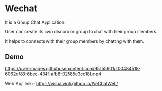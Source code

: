 # Wechat

It is a Group Chat Application.


User can create its own discord or group to chat with their group members.


It helps to connects with their group members by chatting with them.



## Demo

https://user-images.githubusercontent.com/95155901/200484518-6062df83-6bec-434f-afb8-02585c3cc18f.mp4



Web App link:- https://vishalvirdi.github.io/WeChatWeb/


